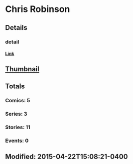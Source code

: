 # Chris  Robinson 
## Details
### detail
#### [Link](http://marvel.com/comics/creators/12719/chris_robinson?utm_campaign=apiRef&utm_source=225578a89fc76f3d20fbffda5d17a88d)
## [Thumbnail](http://i.annihil.us/u/prod/marvel/i/mg/b/40/image_not_available.jpg)
## Totals
### Comics: 5
### Series: 3
### Stories: 11
### Events: 0
## Modified: 2015-04-22T15:08:21-0400